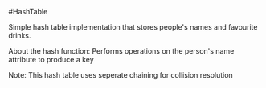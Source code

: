 #HashTable

Simple hash table implementation that stores people's names and favourite drinks.

About the hash function: Performs operations on the person's name attribute to produce a key

Note: This hash table uses seperate chaining for collision resolution

